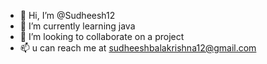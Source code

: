 
- 👋 Hi, I’m @Sudheesh12
- 🌱 I’m currently learning java
- 💞️ I’m looking to collaborate on a project
- 📫 u can reach me at sudheeshbalakrishna12@gmail.com

<!---
Sudheesh12/Sudheesh12 is a ✨ special ✨ repository because its `README.md` (this file) appears on your GitHub profile.
You can click the Preview link to take a look at your changes.
--->
